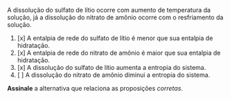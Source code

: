 A dissolução do sulfato de lítio ocorre com aumento de temperatura da solução, já a dissolução do nitrato de amônio ocorre com o resfriamento da solução.

1. [x] A entalpia de rede do sulfato de lítio é menor que sua entalpia de hidratação.
2. [x] A entalpia de rede do nitrato de amônio é maior que sua entalpia de hidratação.
3. [x] A dissolução do sulfato de lítio aumenta a entropia do sistema.
4. [ ] A dissolução do nitrato de amônio diminui a entropia do sistema.

**Assinale** a alternativa que relaciona as proposições *corretas*.
